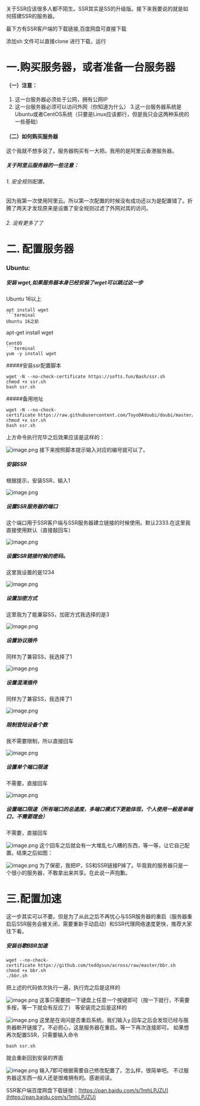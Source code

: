 关于SSR应该很多人都不陌生。SSR其实是SS的升级版。接下来我要说的就是如何搭建SSR的服务器。

最下方有SSR客户端的下载链接,百度网盘可直接下载

添加sh 文件可以直接clone 进行下载，运行

# 一.购买服务器，或者准备一台服务器
#### （一）注意：
1. 这一台服务器必须处于公网，拥有公网IP
2. 这一台服务器必须可以访问外网（你知道为什么）
3.这一台服务器系统是Ubuntu或者CentOS系统（只要是Linux应该都行，但是我只会这两种系统的一些基础）
#### （二）如何购买服务器
这个我就不想多说了。服务器购买有一大把。我用的是阿里云香港服务器。
##### 关于阿里云服务器的一些注意：
###### 1. 安全规则配置。
因为我第一次使用阿里云。所以第一次配置的时候没有成功还以为是配置错了。折腾了两天才发现原来是设置了安全规则过滤了外网对其的访问。
###### 2. 没有更多了了
# 二. 配置服务器
### Ubuntu:
##### 安装 wget,如果服务器本身已经安装了wget可以跳过这一步
Ubuntu 16以上
```terminal
apt install wget
```terminal
Ubuntu 16之前
```
apt-get install wget
```
CentOS
```terminal
yum -y install wget
```
#####安装ssr配置脚本
```terminal
wget -N --no-check-certificate https://softs.fun/Bash/ssr.sh
chmod +x ssr.sh
bash ssr.sh
```
#####备用地址
```terminal
wget -N --no-check-certificate https://raw.githubusercontent.com/ToyoDAdoubi/doubi/master/ssr.sh
chmod +x ssr.sh
bash ssr.sh
```
上方命令执行完毕之后效果应该是这样的：

![image.png](http://upload-images.jianshu.io/upload_images/6245842-c61be6d239fd67b8.png?imageMogr2/auto-orient/strip%7CimageView2/2/w/1240)
接下来按照脚本提示输入对应的编号就可以了。
##### 安装SSR
根据提示，安装SSR，输入1

![image.png](http://upload-images.jianshu.io/upload_images/6245842-60fd159675c8042b.png?imageMogr2/auto-orient/strip%7CimageView2/2/w/1240)

##### 设置SSR服务器的端口
这个端口用于SSR客户端与SSR服务器建立链接的时候使用。默认2333.在这里我直接使用默认（直接敲回车）

![image.png](http://upload-images.jianshu.io/upload_images/6245842-66b14c7d81e6ded1.png?imageMogr2/auto-orient/strip%7CimageView2/2/w/1240)
##### 设置SSR链接时候的密码。
这里我设置的是1234

![image.png](http://upload-images.jianshu.io/upload_images/6245842-5cba2d1cd6acd98e.png?imageMogr2/auto-orient/strip%7CimageView2/2/w/1240)
##### 设置加密方式
这里我为了能兼容SS，加密方式我选择的是3

![image.png](http://upload-images.jianshu.io/upload_images/6245842-18f33a5b3fac95ad.png?imageMogr2/auto-orient/strip%7CimageView2/2/w/1240)
##### 设置协议插件
同样为了兼容SS，我选择了1

![image.png](http://upload-images.jianshu.io/upload_images/6245842-ee8e3943d44afb5d.png?imageMogr2/auto-orient/strip%7CimageView2/2/w/1240)
##### 设置混淆插件
同样为了兼容SS，我选择了1

![image.png](http://upload-images.jianshu.io/upload_images/6245842-de7bbcd207d35201.png?imageMogr2/auto-orient/strip%7CimageView2/2/w/1240)
##### 限制登陆设备个数
我不需要限制，所以直接回车

![image.png](http://upload-images.jianshu.io/upload_images/6245842-8c0fac4bca1c8a78.png?imageMogr2/auto-orient/strip%7CimageView2/2/w/1240)
##### 设置单个端口限速
不需要，直接回车

![image.png](http://upload-images.jianshu.io/upload_images/6245842-ae7fe036f74bca1d.png?imageMogr2/auto-orient/strip%7CimageView2/2/w/1240)
##### 设置端口限速（所有端口的总速度，多端口模式下更能体现，个人使用一般是单端口，不需要理会）
不需要，直接回车

![image.png](http://upload-images.jianshu.io/upload_images/6245842-b11c869d20319366.png?imageMogr2/auto-orient/strip%7CimageView2/2/w/1240)
这个回车之后就会有一大堆乱七八糟的东西，等一等，让它自己配置。结束之后如图：

![image.png](http://upload-images.jianshu.io/upload_images/6245842-a0f12abc144bf3ac.png?imageMogr2/auto-orient/strip%7CimageView2/2/w/1240)
为了保密，我把IP，SS和SSR链接P掉了。毕竟我的服务器只是一个很小的服务器，不敢拿出来共享。在此说一声抱歉。
# 三.配置加速
这一步其实可以不要。但是为了从此之后不再忧心与SSR服务器的重启（服务器重启后SSR服务会被关闭，需要重新手动启动）和SSR代理网络速度更快，推荐大家往下看。
##### 安装谷歌BBR加速
```terminal
wget --no-check-certificate https://github.com/teddysun/across/raw/master/bbr.sh
chmod +x bbr.sh
./bbr.sh
```
把上述的代码依次执行一遍，执行完之后是这样的

![image.png](http://upload-images.jianshu.io/upload_images/6245842-efa9703df1b9363b.png?imageMogr2/auto-orient/strip%7CimageView2/2/w/1240)
这事只需要按一下键盘上任意一个按键即可（按一下就行，不需要多按，等一下就会有反应了）
等安装完之后是这样的

![image.png](http://upload-images.jianshu.io/upload_images/6245842-5bf4cb40ea037fa8.png?imageMogr2/auto-orient/strip%7CimageView2/2/w/1240)
这里是在询问是否重启系统。我们输入y.回车之后会发现已经与服务器断开链接了。不必担心，这是服务器在重启。等一下再次连接即可。
如果想再次配置SSR，只需要输入命令
```terminal
bash ssr.sh
```
就会重新回到安装的界面

![image.png](http://upload-images.jianshu.io/upload_images/6245842-e5b70e039cb0b0d5.png?imageMogr2/auto-orient/strip%7CimageView2/2/w/1240)
输入7即可根据需要自己修改配置了。怎么样，很简单吧。
不过服务器这东西一般人还是很难拥有的。感谢阅读。

SSR客户端百度网盘下载链接：[https://pan.baidu.com/s/1mhLPJZU](https://pan.baidu.com/s/1mhLPJZU)
